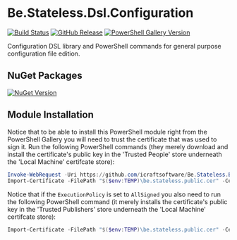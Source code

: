 # Be.Stateless.Dsl.Configuration

[![Build Status](https://dev.azure.com/icraftsoftware/be.stateless/_apis/build/status/Be.Stateless.Dsl.Configuration%20Manual%20Release?branchName=master)](https://dev.azure.com/icraftsoftware/be.stateless/_build/latest?definitionId=79&branchName=master)
[![GitHub Release](https://img.shields.io/github/v/release/icraftsoftware/Be.Stateless.Dsl.Configuration?label=Release&logo=github)](https://github.com/icraftsoftware/Be.Stateless.Dsl.Configuration/releases/latest)
[![PowerShell Gallery Version](https://img.shields.io/powershellgallery/v/Dsl.Configuration.svg?style=flat&logo=powershell)](https://www.powershellgallery.com/packages/Dsl.Configuration)

Configuration DSL library and PowerShell commands for general purpose configuration file edition.

## NuGet Packages

[![NuGet Version](https://img.shields.io/nuget/v/Be.Stateless.Dsl.Configuration.svg?label=Be.Stateless.Dsl.Configuration&style=flat&logo=nuget)](https://www.nuget.org/packages/Be.Stateless.Dsl.Configuration/)


## Module Installation

Notice that to be able to install this PowerShell module right from the PowerShell Gallery you will need to trust the certificate that was used to sign it. Run the following PowerShell commands (they merely download and install the certificate's public key in the 'Trusted People' store underneath the 'Local Machine' certifcate store):

```PowerShell
Invoke-WebRequest -Uri https://github.com/icraftsoftware/Be.Stateless.Build.Scripts/raw/master/be.stateless.public.cer -OutFile "$($env:TEMP)\be.stateless.public.cer"
Import-Certificate -FilePath "$($env:TEMP)\be.stateless.public.cer" -CertStoreLocation Cert:\LocalMachine\TrustedPeople\
```

Notice that if the `ExecutionPolicy` is set to `AllSigned` you also need to run the following PowerShell command (it merely installs the certificate's public key in the 'Trusted Publishers' store underneath the 'Local Machine' certifcate store):

```PowerShell
Import-Certificate -FilePath "$($env:TEMP)\be.stateless.public.cer" -CertStoreLocation Cert:\LocalMachine\TrustedPublisher\
```
